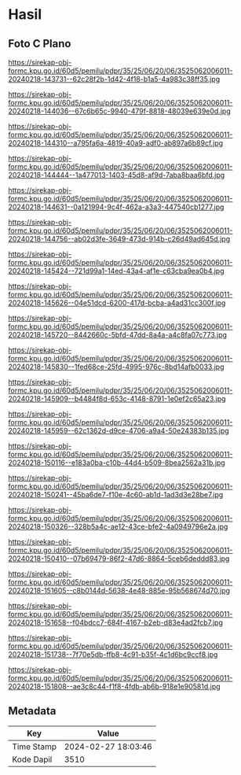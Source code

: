 # Hasil

## Foto C Plano

https://sirekap-obj-formc.kpu.go.id/60d5/pemilu/pdpr/35/25/06/20/06/3525062006011-20240218-143731--62c28f2b-1d42-4f18-b1a5-4a983c38ff35.jpg

https://sirekap-obj-formc.kpu.go.id/60d5/pemilu/pdpr/35/25/06/20/06/3525062006011-20240218-144036--67c6b65c-9940-479f-8818-48039e639e0d.jpg

https://sirekap-obj-formc.kpu.go.id/60d5/pemilu/pdpr/35/25/06/20/06/3525062006011-20240218-144310--a795fa6a-4819-40a9-adf0-ab897a6b89cf.jpg

https://sirekap-obj-formc.kpu.go.id/60d5/pemilu/pdpr/35/25/06/20/06/3525062006011-20240218-144444--1a477013-1403-45d8-af9d-7aba8baa6bfd.jpg

https://sirekap-obj-formc.kpu.go.id/60d5/pemilu/pdpr/35/25/06/20/06/3525062006011-20240218-144631--0a121994-9c4f-462a-a3a3-447540cb1277.jpg

https://sirekap-obj-formc.kpu.go.id/60d5/pemilu/pdpr/35/25/06/20/06/3525062006011-20240218-144756--ab02d3fe-3649-473d-914b-c26d49ad645d.jpg

https://sirekap-obj-formc.kpu.go.id/60d5/pemilu/pdpr/35/25/06/20/06/3525062006011-20240218-145424--721d99a1-14ed-43a4-af1e-c63cba9ea0b4.jpg

https://sirekap-obj-formc.kpu.go.id/60d5/pemilu/pdpr/35/25/06/20/06/3525062006011-20240218-145626--04e51dcd-6200-417d-bcba-a4ad31cc300f.jpg

https://sirekap-obj-formc.kpu.go.id/60d5/pemilu/pdpr/35/25/06/20/06/3525062006011-20240218-145720--8442660c-5bfd-47dd-8a4a-a4c8fa07c773.jpg

https://sirekap-obj-formc.kpu.go.id/60d5/pemilu/pdpr/35/25/06/20/06/3525062006011-20240218-145830--1fed68ce-25fd-4995-976c-8bd14afb0033.jpg

https://sirekap-obj-formc.kpu.go.id/60d5/pemilu/pdpr/35/25/06/20/06/3525062006011-20240218-145909--b4484f8d-653c-4148-8791-1e0ef2c65a23.jpg

https://sirekap-obj-formc.kpu.go.id/60d5/pemilu/pdpr/35/25/06/20/06/3525062006011-20240218-145959--62c1362d-d9ce-4706-a9a4-50e24383b135.jpg

https://sirekap-obj-formc.kpu.go.id/60d5/pemilu/pdpr/35/25/06/20/06/3525062006011-20240218-150116--e183a0ba-c10b-44d4-b509-8bea2562a31b.jpg

https://sirekap-obj-formc.kpu.go.id/60d5/pemilu/pdpr/35/25/06/20/06/3525062006011-20240218-150241--45ba6de7-f10e-4c60-ab1d-1ad3d3e28be7.jpg

https://sirekap-obj-formc.kpu.go.id/60d5/pemilu/pdpr/35/25/06/20/06/3525062006011-20240218-150326--328b5a4c-ae12-43ce-bfe2-4a0949796e2a.jpg

https://sirekap-obj-formc.kpu.go.id/60d5/pemilu/pdpr/35/25/06/20/06/3525062006011-20240218-150410--07b69479-86f2-47d6-8864-5ceb6deddd83.jpg

https://sirekap-obj-formc.kpu.go.id/60d5/pemilu/pdpr/35/25/06/20/06/3525062006011-20240218-151605--c8b0144d-5638-4e48-885e-95b568674d70.jpg

https://sirekap-obj-formc.kpu.go.id/60d5/pemilu/pdpr/35/25/06/20/06/3525062006011-20240218-151658--f04bdcc7-684f-4167-b2eb-d83e4ad2fcb7.jpg

https://sirekap-obj-formc.kpu.go.id/60d5/pemilu/pdpr/35/25/06/20/06/3525062006011-20240218-151738--7f70e5db-ffb8-4c91-b35f-4c1d6bc9ccf8.jpg

https://sirekap-obj-formc.kpu.go.id/60d5/pemilu/pdpr/35/25/06/20/06/3525062006011-20240218-151808--ae3c8c44-f1f8-4fdb-ab6b-918e1e90581d.jpg


## Metadata

| Key        | Value               |
| ---------- | ------------------- |
| Time Stamp | 2024-02-27 18:03:46 |
| Kode Dapil | 3510                |



